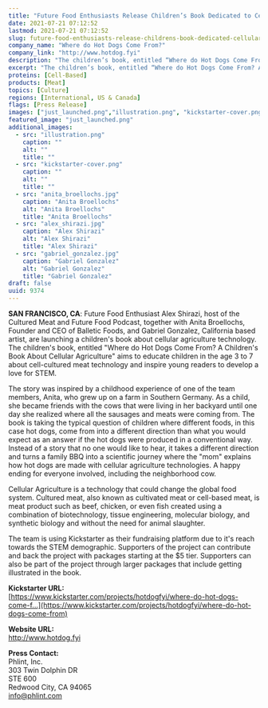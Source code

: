 ```yaml
---
title: "Future Food Enthusiasts Release Children’s Book Dedicated to Cellular Agriculture Technology"
date: 2021-07-21 07:12:52
lastmod: 2021-07-21 07:12:52
slug: future-food-enthusiasts-release-childrens-book-dedicated-cellular-agriculture-technology
company_name: "Where do Hot Dogs Come From?"
company_link: "http://www.hotdog.fyi"
description: "The children’s book, entitled “Where do Hot Dogs Come From? A Children’s Book About Cellular Agriculture” aims to educate children in the age 3 to 7 about cell-cultured meat technology and inspire young readers to develop a love for STEM."
excerpt: "The children’s book, entitled “Where do Hot Dogs Come From? A Children’s Book About Cellular Agriculture” aims to educate children in the age 3 to 7 about cell-cultured meat technology and inspire young readers to develop a love for STEM."
proteins: [Cell-Based]
products: [Meat]
topics: [Culture]
regions: [International, US & Canada]
flags: [Press Release]
images: ["just_launched.png","illustration.png", "kickstarter-cover.png", "anita_broellochs.jpg", "alex_shirazi.jpg", "gabriel_gonzalez.jpg"]
featured_image: "just_launched.png"
additional_images:
  - src: "illustration.png"
    caption: ""
    alt: ""
    title: ""
  - src: "kickstarter-cover.png"
    caption: ""
    alt: ""
    title: ""
  - src: "anita_broellochs.jpg"
    caption: "Anita Broellochs"
    alt: "Anita Broellochs"
    title: "Anita Broellochs"
  - src: "alex_shirazi.jpg"
    caption: "Alex Shirazi"
    alt: "Alex Shirazi"
    title: "Alex Shirazi"
  - src: "gabriel_gonzalez.jpg"
    caption: "Gabriel Gonzalez"
    alt: "Gabriel Gonzalez"
    title: "Gabriel Gonzalez"
draft: false
uuid: 9374
---
```

**SAN FRANCISCO, CA**: Future Food Enthusiast Alex Shirazi, host of the
Cultured Meat and Future Food Podcast, together with Anita Broellochs,
Founder and CEO of Balletic Foods, and Gabriel Gonzalez, California
based artist, are launching a children's book about cellular agriculture
technology. The children's book, entitled "Where do Hot Dogs Come From?
A Children's Book About Cellular Agriculture" aims to educate children
in the age 3 to 7 about cell-cultured meat technology and inspire young
readers to develop a love for STEM.

The story was inspired by a childhood experience of one of the team
members, Anita, who grew up on a farm in Southern Germany. As a child,
she became friends with the cows that were living in her backyard until
one day she realized where all the sausages and meats were coming from.
The book is taking the typical question of children where different
foods, in this case hot dogs, come from into a different direction than
what you would expect as an answer if the hot dogs were produced in a
conventional way. Instead of a story that no one would like to hear, it
takes a different direction and turns a family BBQ into a scientific
journey where the "mom" explains how hot dogs are made with cellular
agriculture technologies. A happy ending for everyone involved,
including the neighborhood cow.

Cellular Agriculture is a technology that could change the global food
system. Cultured meat, also known as cultivated meat or cell-based meat,
is meat product such as beef, chicken, or even fish created using a
combination of biotechnology, tissue engineering, molecular biology, and
synthetic biology and without the need for animal slaughter.

The team is using Kickstarter as their fundraising platform due to it's
reach towards the STEM demographic. Supporters of the project can
contribute and back the project with packages starting at the \$5 tier.
Supporters can also be part of the project through larger packages that
include getting illustrated in the book.

**Kickstarter URL:**\
[https://www.kickstarter.com/projects/hotdogfyi/where-do-hot-dogs-come-f...](https://www.kickstarter.com/projects/hotdogfyi/where-do-hot-dogs-come-from)

**Website URL:**\
<http://www.hotdog.fyi>

**Press Contact:**\
Phlint, Inc.\
303 Twin Dolphin DR\
STE 600\
Redwood City, CA 94065\
<info@phlint.com>
